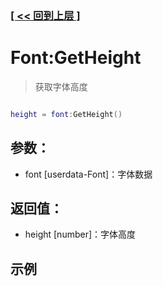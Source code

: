 ### [[ << 回到上层 ]](index.md)

# Font:GetHeight

> 获取字体高度

```lua

height = font:GetHeight()

```

## 参数：

+ font [userdata-Font]：字体数据

## 返回值：

+ height [number]：字体高度

## 示例

```lua

```